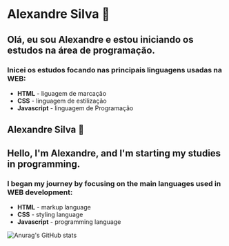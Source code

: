 # Alexandre Silva 👋

## Olá, eu sou Alexandre e estou iniciando os estudos na área de programação.

### Inicei os estudos focando nas principais linguagens usadas na WEB:

- **HTML** - liguagem de marcação 
- **CSS** - linguagem de estilização
- **Javascript** - linguagem de Programação

## Alexandre Silva 👋

## Hello, I'm Alexandre, and I'm starting my studies in programming.

### I began my journey by focusing on the main languages used in WEB development:

- **HTML** - markup language
- **CSS** - styling language
- **Javascript** - programming language

![Anurag's GitHub stats](https://github-readme-stats.vercel.app/api?username=dev-alexandre2024&show_icons=true&theme=dark)
